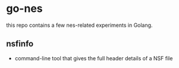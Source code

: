# go-nes

this repo contains a few nes-related experiments in Golang.

## nsfinfo
* command-line tool that gives the full header details of a NSF file
